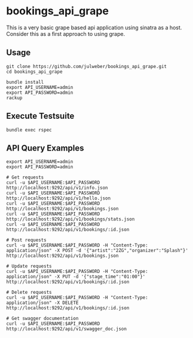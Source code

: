 # bookings_api_grape

This is a very basic grape based api application using sinatra as a host.
Consider this as a first approach to using grape.

## Usage
```
git clone https://github.com/julweber/bookings_api_grape.git
cd bookings_api_grape

bundle install
export API_USERNAME=admin
export API_PASSWORD=admin
rackup
```

## Execute Testsuite
```
bundle exec rspec
```


## API Query Examples

```
export API_USERNAME=admin
export API_PASSWORD=admin

# Get requests
curl -u $API_USERNAME:$API_PASSWORD http://localhost:9292/api/v1/info.json
curl -u $API_USERNAME:$API_PASSWORD http://localhost:9292/api/v1/hello.json
curl -u $API_USERNAME:$API_PASSWORD http://localhost:9292/api/v1/bookings.json
curl -u $API_USERNAME:$API_PASSWORD http://localhost:9292/api/v1/bookings/stats.json
curl -u $API_USERNAME:$API_PASSWORD http://localhost:9292/api/v1/bookings/:id.json

# Post requests
curl -u $API_USERNAME:$API_PASSWORD -H "Content-Type: application/json" -X POST -d '{"artist":"2ZG","organizer":"Splash"}' http://localhost:9292/api/v1/bookings.json

# Update requests
curl -u $API_USERNAME:$API_PASSWORD -H "Content-Type: application/json" -X PUT -d '{"stage_time":"01:00"}' http://localhost:9292/api/v1/bookings/:id.json

# Delete requests
curl -u $API_USERNAME:$API_PASSWORD -H "Content-Type: application/json" -X DELETE http://localhost:9292/api/v1/bookings/:id.json

# Get swagger documentation
curl -u $API_USERNAME:$API_PASSWORD http://localhost:9292/api/v1/swagger_doc.json
```
